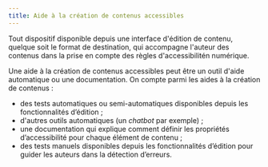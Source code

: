 ```yaml
---
title: Aide à la création de contenus accessibles
---
```


Tout dispositif disponible depuis une interface d'édition de contenu, quelque soit le format de destination, qui accompagne l'auteur des contenus dans la prise en compte des règles d'accessibilitén numérique. 

Une aide à la création de contenus accessibles peut être un outil d'aide automatique ou une documentation. On compte parmi les aides à la création de contenus : 
- des tests automatiques ou semi-automatiques disponibles depuis les fonctionnalités d’édition ;
- d'autres outils automatiques (un <i lang="en">chatbot</i> par exemple) ;
- une documentation qui explique comment définir les propriétés d’accessibilité pour chaque élément de contenu ;
- des tests manuels disponibles depuis les fonctionnalités d’édition pour guider les auteurs dans la détection d’erreurs.